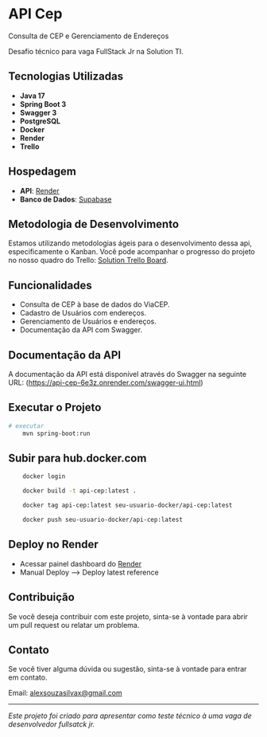 # API Cep 
Consulta de CEP e Gerenciamento de Endereços

Desafio técnico para vaga FullStack Jr na Solution TI.

## Tecnologias Utilizadas

- **Java 17**
- **Spring Boot 3**
- **Swagger 3**
- **PostgreSQL**
- **Docker**
- **Render**
- **Trello**

## Hospedagem

- **API**: [Render](https://api-cep-6e3z.onrender.com)
- **Banco de Dados**: [Supabase](https://supabase.com/)

## Metodologia de Desenvolvimento

Estamos utilizando metodologias ágeis para o desenvolvimento dessa api, especificamente o Kanban. Você pode acompanhar o progresso do projeto no nosso quadro do Trello: [Solution Trello Board](https://trello.com/b/3O8SKX6c/solution).

## Funcionalidades

- Consulta de CEP à base de dados do ViaCEP.
- Cadastro de Usuários com endereços.
- Gerenciamento de Usuários e endereços.
- Documentação da API com Swagger.

## Documentação da API

A documentação da API está disponível através do Swagger na seguinte URL: (https://api-cep-6e3z.onrender.com/swagger-ui.html)

## Executar o Projeto


```bash
# executar
    mvn spring-boot:run
```

## Subir para hub.docker.com

```bash
    docker login
```

```bash
    docker build -t api-cep:latest .
```

```bash
    docker tag api-cep:latest seu-usuario-docker/api-cep:latest
```

```bash
    docker push seu-usuario-docker/api-cep:latest
```

## Deploy no Render

 - Acessar painel dashboard do [Render](https://dashboard.render.com/web/srv-ctvjpulds78s73emk8gg/logs) 
 - Manual Deploy --> Deploy latest reference

## Contribuição

Se você deseja contribuir com este projeto, sinta-se à vontade para abrir um pull request ou relatar um problema.

## Contato

Se você tiver alguma dúvida ou sugestão, sinta-se à vontade para entrar em contato.

Email: alexsouzasilvax@gmail.com

---

_Este projeto foi criado para apresentar como teste técnico à uma vaga de desenvolvedor fullsatck jr._
